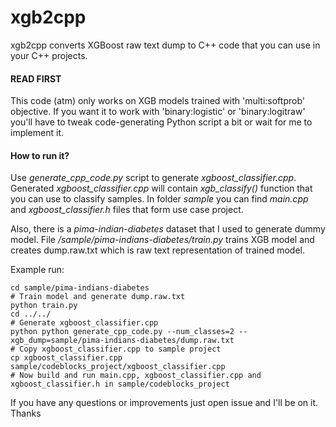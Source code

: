 # xgb2cpp
xgb2cpp converts XGBoost raw text dump to C++ code that you can use in your C++ projects.

#### READ FIRST
This code (atm) only works on XGB models trained with 'multi:softprob' objective. If you want it to work with 'binary:logistic' or 'binary:logitraw' you'll have to tweak code-generating Python script a bit or wait for me to implement it. 

#### How to run it?
Use *generate_cpp_code.py* script to generate *xgboost_classifier.cpp*. Generated *xgboost_classifier.cpp* will contain *xgb_classify()* function that you can use to classify samples. In folder *sample* you can find *main.cpp* and *xgboost_classifier.h* files that form use case project. 

Also, there is a *pima-indian-diabetes* dataset that I used to generate dummy model. File */sample/pima-indians-diabetes/train.py* trains XGB model and creates dump.raw.txt which is raw text representation of trained model. 

Example run:
```
cd sample/pima-indians-diabetes
# Train model and generate dump.raw.txt
python train.py
cd ../../
# Generate xgboost_classifier.cpp
python python generate_cpp_code.py --num_classes=2 --xgb_dump=sample/pima-indians-diabetes/dump.raw.txt
# Copy xgboost_classifier.cpp to sample project
cp xgboost_classifier.cpp sample/codeblocks_project/xgboost_classifier.cpp
# Now build and run main.cpp, xgboost_classifier.cpp and xgboost_classifier.h in sample/codeblocks_project
```

If you have any questions or improvements just open issue and I'll be on it. Thanks
